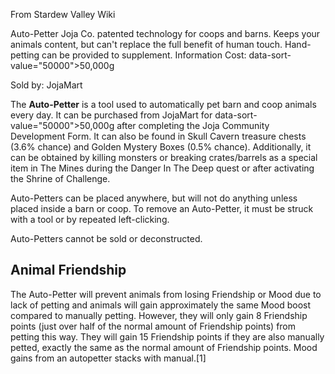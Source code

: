 From Stardew Valley Wiki

Auto-Petter Joja Co. patented technology for coops and barns. Keeps your animals content, but can't replace the full benefit of human touch. Hand-petting can be provided to supplement. Information Cost: data-sort-value="50000"&gt;50,000g

Sold by: JojaMart

The **Auto-Petter** is a tool used to automatically pet barn and coop animals every day. It can be purchased from JojaMart for data-sort-value="50000"&gt;50,000g after completing the Joja Community Development Form. It can also be found in Skull Cavern treasure chests (3.6% chance) and Golden Mystery Boxes (0.5% chance). Additionally, it can be obtained by killing monsters or breaking crates/barrels as a special item in The Mines during the Danger In The Deep quest or after activating the Shrine of Challenge.

Auto-Petters can be placed anywhere, but will not do anything unless placed inside a barn or coop. To remove an Auto-Petter, it must be struck with a tool or by repeated left-clicking.

Auto-Petters cannot be sold or deconstructed.

## Animal Friendship

The Auto-Petter will prevent animals from losing Friendship or Mood due to lack of petting and animals will gain approximately the same Mood boost compared to manually petting. However, they will only gain 8 Friendship points (just over half of the normal amount of Friendship points) from petting this way. They will gain 15 Friendship points if they are also manually petted, exactly the same as the normal amount of Friendship points. Mood gains from an autopetter stacks with manual.\[1]
